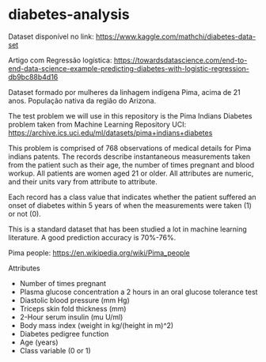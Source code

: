 # diabetes-analysis

Dataset disponível no link: https://www.kaggle.com/mathchi/diabetes-data-set

Artigo com Regressão logística: https://towardsdatascience.com/end-to-end-data-science-example-predicting-diabetes-with-logistic-regression-db9bc88b4d16

Dataset formado por mulheres da linhagem indígena Pima, acima de 21 anos. População nativa da região do Arizona.

The test problem we will use in this repository is the Pima Indians Diabetes problem taken from Machine Learning Repository UCI: https://archive.ics.uci.edu/ml/datasets/pima+indians+diabetes

This problem is comprised of 768 observations of medical details for Pima indians patents. The records describe instantaneous measurements taken from the patient such as their age, the number of times pregnant and blood workup. All patients are women aged 21 or older. All attributes are numeric, and their units vary from attribute to attribute.

Each record has a class value that indicates whether the patient suffered an onset of diabetes within 5 years of when the measurements were taken (1) or not (0).

This is a standard dataset that has been studied a lot in machine learning literature. A good prediction accuracy is 70%-76%.

Pima people: https://en.wikipedia.org/wiki/Pima_people

Attributes

- Number of times pregnant
- Plasma glucose concentration a 2 hours in an oral glucose tolerance test
- Diastolic blood pressure (mm Hg)
- Triceps skin fold thickness (mm)
- 2-Hour serum insulin (mu U/ml)
- Body mass index (weight in kg/(height in m)^2)
- Diabetes pedigree function
- Age (years)
- Class variable (0 or 1)
